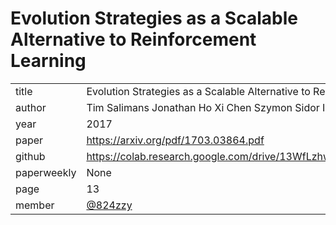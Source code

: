# Evolution Strategies as a Scalable Alternative to Reinforcement Learning 

|  |  |
| :--- | :--- |
| title | Evolution Strategies as a Scalable Alternative to Reinforcement Learning |
| author | Tim Salimans Jonathan Ho Xi Chen Szymon Sidor Ilya Sutskever |
| year | 2017 |
| paper | https://arxiv.org/pdf/1703.03864.pdf |
| github | https://colab.research.google.com/drive/13WfLzhw9aw6xFPz1nnA7wc5EyC9JTodg#scrollTo=vJ_xoXb_XwUG |
| paperweekly | None |
| page | 13 |
| member | [@824zzy](https://github.com/824zzy) |
